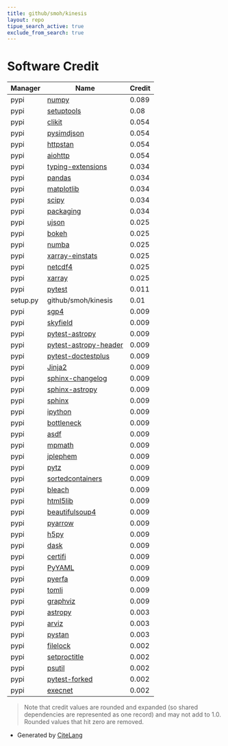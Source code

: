 ```yaml
---
title: github/smoh/kinesis
layout: repo
tipue_search_active: true
exclude_from_search: true
---
```

# Software Credit

|Manager|Name|Credit|
|-------|----|------|
|pypi|[numpy](https://pypi.org/project/numpy)|0.089|
|pypi|[setuptools](https://pypi.org/project/setuptools)|0.08|
|pypi|[clikit](https://pypi.org/project/clikit)|0.054|
|pypi|[pysimdjson](https://pypi.org/project/pysimdjson)|0.054|
|pypi|[httpstan](https://pypi.org/project/httpstan)|0.054|
|pypi|[aiohttp](https://pypi.org/project/aiohttp)|0.054|
|pypi|[typing-extensions](https://pypi.org/project/typing-extensions)|0.034|
|pypi|[pandas](https://pypi.org/project/pandas)|0.034|
|pypi|[matplotlib](https://pypi.org/project/matplotlib)|0.034|
|pypi|[scipy](https://pypi.org/project/scipy)|0.034|
|pypi|[packaging](https://pypi.org/project/packaging)|0.034|
|pypi|[ujson](https://pypi.org/project/ujson)|0.025|
|pypi|[bokeh](https://pypi.org/project/bokeh)|0.025|
|pypi|[numba](https://pypi.org/project/numba)|0.025|
|pypi|[xarray-einstats](https://pypi.org/project/xarray-einstats)|0.025|
|pypi|[netcdf4](https://pypi.org/project/netcdf4)|0.025|
|pypi|[xarray](https://pypi.org/project/xarray)|0.025|
|pypi|[pytest](https://pypi.org/project/pytest)|0.011|
|setup.py|github/smoh/kinesis|0.01|
|pypi|[sgp4](https://github.com/brandon-rhodes/python-sgp4)|0.009|
|pypi|[skyfield](http://github.com/brandon-rhodes/python-skyfield/)|0.009|
|pypi|[pytest-astropy](https://github.com/astropy/pytest-astropy)|0.009|
|pypi|[pytest-astropy-header](https://pypi.org/project/pytest-astropy-header)|0.009|
|pypi|[pytest-doctestplus](https://pypi.org/project/pytest-doctestplus)|0.009|
|pypi|[Jinja2](https://pypi.org/project/Jinja2)|0.009|
|pypi|[sphinx-changelog](https://pypi.org/project/sphinx-changelog)|0.009|
|pypi|[sphinx-astropy](https://pypi.org/project/sphinx-astropy)|0.009|
|pypi|[sphinx](https://pypi.org/project/sphinx)|0.009|
|pypi|[ipython](https://pypi.org/project/ipython)|0.009|
|pypi|[bottleneck](https://pypi.org/project/bottleneck)|0.009|
|pypi|[asdf](https://pypi.org/project/asdf)|0.009|
|pypi|[mpmath](https://pypi.org/project/mpmath)|0.009|
|pypi|[jplephem](https://pypi.org/project/jplephem)|0.009|
|pypi|[pytz](https://pypi.org/project/pytz)|0.009|
|pypi|[sortedcontainers](https://pypi.org/project/sortedcontainers)|0.009|
|pypi|[bleach](https://pypi.org/project/bleach)|0.009|
|pypi|[html5lib](https://pypi.org/project/html5lib)|0.009|
|pypi|[beautifulsoup4](https://pypi.org/project/beautifulsoup4)|0.009|
|pypi|[pyarrow](https://pypi.org/project/pyarrow)|0.009|
|pypi|[h5py](https://pypi.org/project/h5py)|0.009|
|pypi|[dask](https://pypi.org/project/dask)|0.009|
|pypi|[certifi](https://pypi.org/project/certifi)|0.009|
|pypi|[PyYAML](https://pypi.org/project/PyYAML)|0.009|
|pypi|[pyerfa](https://pypi.org/project/pyerfa)|0.009|
|pypi|[tomli](https://pypi.org/project/tomli)|0.009|
|pypi|[graphviz](https://pypi.org/project/graphviz)|0.009|
|pypi|[astropy](http://astropy.org)|0.003|
|pypi|[arviz](http://github.com/arviz-devs/arviz)|0.003|
|pypi|[pystan](https://mc-stan.org)|0.003|
|pypi|[filelock](https://pypi.org/project/filelock)|0.002|
|pypi|[setproctitle](https://pypi.org/project/setproctitle)|0.002|
|pypi|[psutil](https://pypi.org/project/psutil)|0.002|
|pypi|[pytest-forked](https://pypi.org/project/pytest-forked)|0.002|
|pypi|[execnet](https://pypi.org/project/execnet)|0.002|


> Note that credit values are rounded and expanded (so shared dependencies are represented as one record) and may not add to 1.0. Rounded values that hit zero are removed.


- Generated by [CiteLang](https://github.com/vsoch/citelang)
